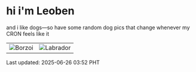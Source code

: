 # hi i'm Leoben

and i like dogs—so have some random dog pics that change whenever my CRON feels like it

|  |  |
|--------|----------|
| ![Borzoi](https://random-dog-vercel.vercel.app/api/random-borzoi?v=1750881168) | ![Labrador](https://random-dog-vercel.vercel.app/api/random-labrador?v=1750881168) |

Last updated: 2025-06-26 03:52 PHT
